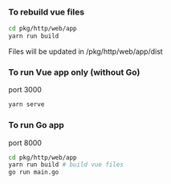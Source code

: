 ### To rebuild vue files

```bash
cd pkg/http/web/app
yarn run build
```

Files will be updated in /pkg/http/web/app/dist

### To run Vue app only (without Go)
port 3000
```bash
yarn serve
```
### To run Go app
port 8000

```bash
cd pkg/http/web/app
yarn run build # build vue files
go run main.go
```
